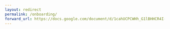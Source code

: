```yaml
---
layout: redirect
permalink: /onboarding/
forward_url: https://docs.google.com/document/d/1cahUCPCWHh_G1lBHHCR4I-dTPlYAstLtQCyj6FSaX0k/edit
---
```

